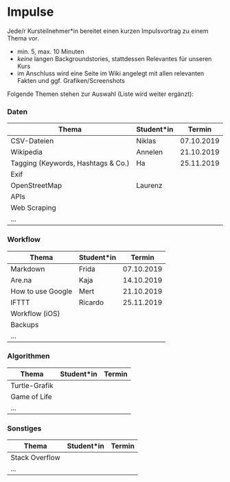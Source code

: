 # Impulse

Jede/r Kursteilnehmer\*in bereitet einen kurzen Impulsvortrag zu einem Thema vor.

- min. 5, max. 10 Minuten
- *keine* langen Backgroundstories, stattdessen Relevantes für unseren Kurs
- im Anschluss wird eine Seite im Wiki angelegt mit allen relevanten Fakten und ggf. Grafiken/Screenshots

Folgende Themen stehen zur Auswahl (Liste wird weiter ergänzt):

### Daten

| Thema | Student\*in | Termin |
| --- | --- | --- |
| CSV-Dateien | Niklas | 07.10.2019 |
| Wikipedia | Annelen | 21.10.2019 |
| Tagging (Keywords, Hashtags & Co.) | Ha | 25.11.2019 |
| Exif | | |
| OpenStreetMap | Laurenz | |
| APIs | | |
| Web Scraping | | |
| ... | | |

### Workflow

| Thema | Student\*in | Termin |
| --- | --- | --- |
| Markdown | Frida | 07.10.2019 |
| Are.na | Kaja | 14.10.2019 |
| How to use Google | Mert | 21.10.2019 |
| IFTTT | Ricardo | 25.11.2019 |
| Workflow (iOS) | | |
| Backups | | |
| ... | | |

### Algorithmen

| Thema | Student\*in | Termin |
| --- | --- | --- |
| Turtle-Grafik | | |
| Game of Life | | |
| ... | | |

### Sonstiges

| Thema | Student\*in | Termin |
| --- | --- | --- |
| Stack Overflow | | |
| ... | | |
